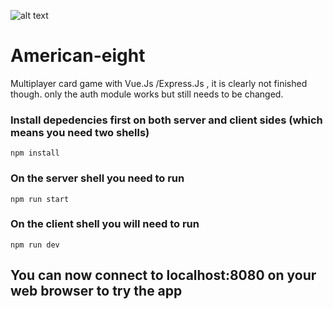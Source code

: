 ![alt text](https://github.com/DylanAumis/american-height/blob/master/client/src/assets/img/logoAa8carte.png?raw=trues=200) 
# American-eight
Multiplayer card game with Vue.Js /Express.Js , it is clearly not finished though.
only the auth module works but still needs to be changed.


### Install depedencies first on both server and client sides (which means you need two shells)

```
npm install
```

### On the server shell you need to run

```
npm run start
```

### On the client shell you will need to run

```
npm run dev
```

## You can now connect to localhost:8080 on your web browser to try the app
